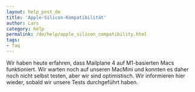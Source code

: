 ```yaml
---
layout: help_post_de
title: 'Apple-Silicon-Kompatibilität'
author: Lars
category: help
permalink: /de/help/apple_silicon_compatibility.html
tags:
- faq
---
```


Wir haben heute erfahren, dass Mailplane 4 auf M1-basierten Macs funktioniert. Wir warten noch auf unseren MacMini und konnten es daher noch nicht selbst testen, aber wir sind optimistisch. Wir informieren hier wieder, sobald wir unsere Tests durchgeführt haben.
